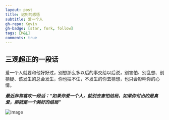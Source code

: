 ```yaml
---
layout: post
title: 迟到的感悟
subtitle: 爱一个人
gh-repo: Kevin
gh-badge: [star, fork, follow]
tags: [M&L]
comments: true
---
```


## 三观超正的一段话

爱一个人就要和他好好过，别想那么多以后的事交给以后说，别害怕、别乱想、别猜疑、该发生的总会发生，你也拦不住，不发生的你去猜想，也只会影响你的心情。

***最近非常喜欢一段话：“如果你爱一个人，就别去害怕结局，如果你付出的是真爱，那就是一个美好的结局”***

![image](https://gitee.com/clggxxx/images/raw/master/pic/20210914/084540169-1.jpg)